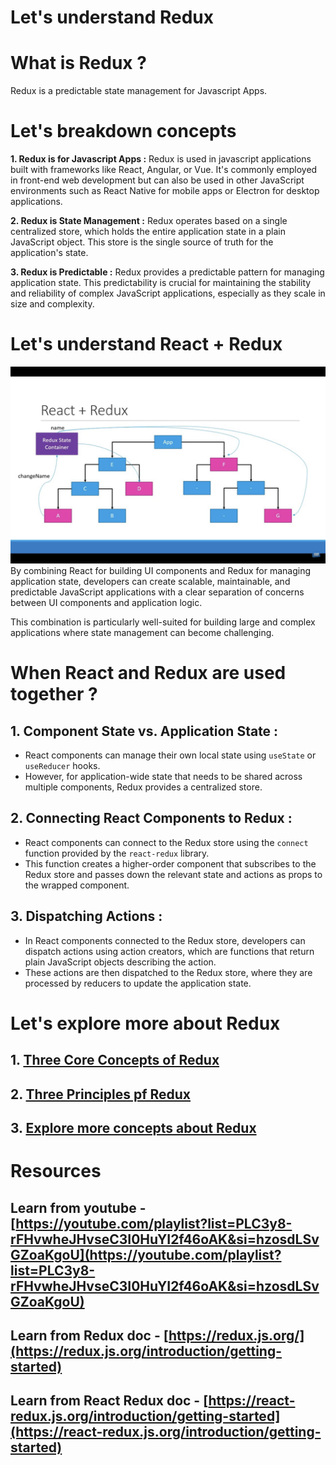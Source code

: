 # Let's understand Redux 


# What is Redux ?
Redux is a predictable state management for Javascript Apps.

# Let's breakdown concepts
**1. Redux is for Javascript Apps :** Redux is used in javascript applications built with frameworks like React, Angular, or Vue. It's commonly employed in front-end web development but can also be used in other JavaScript environments such as React Native for mobile apps or Electron for desktop applications.
   
**2. Redux is State Management :** Redux operates based on a single centralized store, which holds the entire application state in a plain JavaScript object. This store is the single source of truth for the application's state.

**3. Redux is Predictable :** Redux provides a predictable pattern for managing application state. This predictability is crucial for maintaining the stability and reliability of complex JavaScript applications, especially as they scale in size and complexity.

# Let's understand React + Redux
![React + Redux](./Assets/react-redux.png)
By combining React for building UI components and Redux for managing application state, developers can create scalable, maintainable, and predictable JavaScript applications with a clear separation of concerns between UI components and application logic.

This combination is particularly well-suited for building large and complex applications where state management can become challenging.

# When React and Redux are used together ?

## 1. Component State vs. Application State : 
- React components can manage their own local state using `useState` or `useReducer` hooks.
- However, for application-wide state that needs to be shared across multiple components, Redux provides a centralized store.

## 2. Connecting React Components to Redux :
- React components can connect to the Redux store using the `connect` function provided by the `react-redux` library.
- This function creates a higher-order component that subscribes to the Redux store and passes down the relevant state and actions as props to the wrapped component.

## 3. Dispatching Actions :
- In React components connected to the Redux store, developers can dispatch actions using action creators, which are functions that return plain JavaScript objects describing the action.
- These actions are then dispatched to the Redux store, where they are processed by reducers to update the application state.

# Let's explore more about Redux
## 1. [Three Core Concepts of Redux](Core_Concepts/concepts.md)
## 2. [Three Principles pf Redux](Three_Principles/principle.md)
## 3. [Explore more concepts about Redux](./src/doc.md)



# Resources
## Learn from youtube - [https://youtube.com/playlist?list=PLC3y8-rFHvwheJHvseC3I0HuYI2f46oAK&si=hzosdLSvGZoaKgoU](https://youtube.com/playlist?list=PLC3y8-rFHvwheJHvseC3I0HuYI2f46oAK&si=hzosdLSvGZoaKgoU)
## Learn from Redux doc - [https://redux.js.org/](https://redux.js.org/introduction/getting-started)
## Learn from React Redux doc - [https://react-redux.js.org/introduction/getting-started](https://react-redux.js.org/introduction/getting-started)



   
